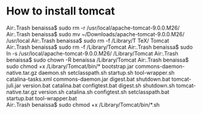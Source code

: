 # How to install tomcat
Air:.Trash benaissa$ sudo rm -r /usr/local/apache-tomcat-9.0.0.M26/
Air:.Trash benaissa$ sudo mv ~/Downloads/apache-tomcat-9.0.0.M26/ /usr/local
Air:.Trash benaissa$ sudo rm -f /Library/T
TeX/    Tomcat  
Air:.Trash benaissa$ sudo rm -f /Library/Tomcat 
Air:.Trash benaissa$ sudo ln -s /usr/local/apache-tomcat-9.0.0.M26/ /Library/Tomcat
Air:.Trash benaissa$ sudo chown -R benaissa /Library/Tomcat
Air:.Trash benaissa$ sudo chmod +x /Library/Tomcat/bin/*
bootstrap.jar                 commons-daemon-native.tar.gz  daemon.sh                     setclasspath.sh               startup.sh                    tool-wrapper.sh
catalina-tasks.xml            commons-daemon.jar            digest.bat                    shutdown.bat                  tomcat-juli.jar               version.bat
catalina.bat                  configtest.bat                digest.sh                     shutdown.sh                   tomcat-native.tar.gz          version.sh
catalina.sh                   configtest.sh                 setclasspath.bat              startup.bat                   tool-wrapper.bat              
Air:.Trash benaissa$ sudo chmod +x /Library/Tomcat/bin/*.sh
